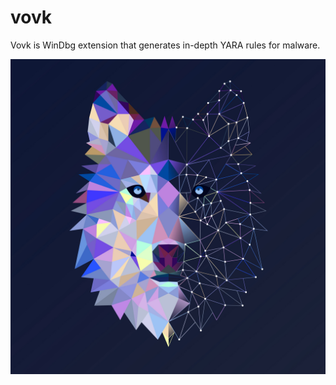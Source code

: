 # vovk
Vovk is WinDbg extension that generates in-depth YARA rules for malware. 

![GitHub Logo](/images/logo.jpg)
